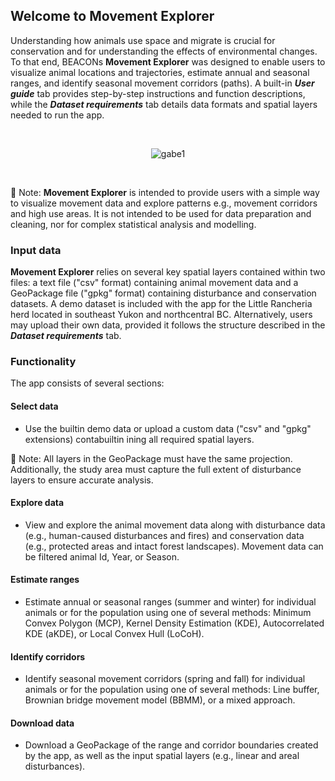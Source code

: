 ## Welcome to Movement Explorer

Understanding how animals use space and migrate is crucial for conservation and for understanding the effects of environmental changes. To that end, BEACONs **Movement Explorer** was designed to enable users to visualize animal locations and trajectories, estimate annual and seasonal ranges, and identify seasonal movement corridors (paths). A built-in ***User guide*** tab provides step-by-step instructions and function descriptions, while the ***Dataset requirements*** tab details data formats and spatial layers needed to run the app.

<br>
<div align="center">

![gabe1](https://github.com/user-attachments/assets/5415f08d-628b-46dd-a9d9-45dd83944907)

</div>
<br>



📌 Note: **Movement Explorer** is intended to provide users with a simple way to visualize movement data and explore patterns e.g., movement corridors and high use areas. It is not intended to be used for data preparation and cleaning, nor for complex statistical analysis and modelling.

### Input data

**Movement Explorer** relies on several key spatial layers contained within two files: a text file ("csv" format) containing animal movement data and a GeoPackage file ("gpkg" format) containing disturbance and conservation datasets. A demo dataset is included with the app for the Little Rancheria herd located in southeast Yukon and northcentral BC. Alternatively, users may upload their own data, provided it follows the structure described in the ***Dataset requirements*** tab.

### Functionality

The app consists of several sections:

#### Select data

- Use the builtin demo data or upload a custom data ("csv" and "gpkg" extensions) contabuiltin ining all required spatial layers.

📌 Note: All layers in the GeoPackage must have the same projection. Additionally, the study area must capture the full extent of disturbance layers to ensure accurate analysis.
<br>

#### Explore data

- View and explore the animal movement data along with disturbance data (e.g., human-caused disturbances and fires) and conservation data (e.g., protected areas and intact forest landscapes). Movement data can be filtered animal Id, Year, or Season.

#### Estimate ranges

- Estimate annual or seasonal ranges (summer and winter) for individual animals or for the population using one of several methods: Minimum Convex Polygon (MCP), Kernel Density Estimation (KDE), Autocorrelated KDE (aKDE), or Local Convex Hull (LoCoH).

#### Identify corridors

- Identify seasonal movement corridors (spring and fall) for individual animals or for the population using one of several methods: Line buffer, Brownian bridge movement model (BBMM), or a mixed approach.

#### Download data

- Download a GeoPackage of the range and corridor boundaries created by the app, as well as the input spatial layers (e.g., linear and areal disturbances).
